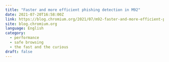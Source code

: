 ```yaml
---
title: "Faster and more efficient phishing detection in M92"
date: 2021-07-20T16:58:00Z
link: https://blog.chromium.org/2021/07/m92-faster-and-more-efficient-phishing-detection.html?utm_medium=RSS&utm_source=news.12bit.vn
site: blog.chromium.org
language: English
category:
  - performance
  - safe browsing
  - the fast and the curious
draft: false
---
```

